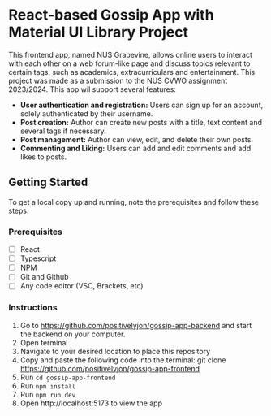 # React-based Gossip App with Material UI Library Project

This frontend app, named NUS Grapevine, allows online users to interact with each other on a web forum-like page and discuss topics relevant to certain tags, such as academics, extracurriculars and entertainment. This project was made as a submission to the NUS CVWO assignment 2023/2024. This app wil support several features:

* **User authentication and registration:** Users can sign up for an account, solely authenticated by their username.
* **Post creation:** Author can create new posts with a title, text content and several tags if necessary.
* **Post management:** Author can view, edit, and delete their own posts.
* **Commenting and Liking:** Users can add and edit comments and add likes to posts. 

## Getting Started

To get a local copy up and running, note the prerequisites and follow these steps.

### Prerequisites

- [ ] React
- [ ] Typescript
- [ ] NPM
- [ ] Git and Github
- [ ] Any code editor (VSC, Brackets, etc)

### Instructions
1. Go to https://github.com/positivelyjon/gossip-app-backend and start the backend on your computer.
2. Open terminal
3. Navigate to your desired location to place this repository
4. Copy and paste the following code into the terminal: git clone https://github.com/positivelyjon/gossip-app-frontend
5. Run `cd gossip-app-frontend`
6. Run `npm install`
7. Run `npm run dev`
8. Open http://localhost:5173 to view the app
